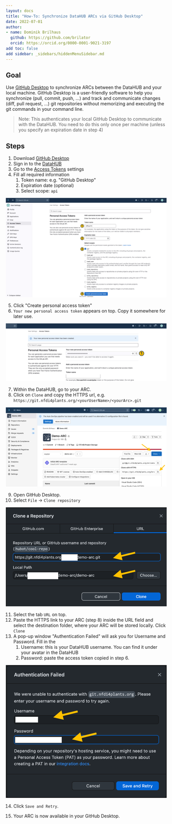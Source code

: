 ```yaml
---
layout: docs
title: "How-To: Synchronize DataHUB ARCs via GitHub Desktop"
date: 2022-07-01
author:
- name: Dominik Brilhaus
  github: https://github.com/brilator
  orcid: https://orcid.org/0000-0001-9021-3197
add toc: false
add sidebar: _sidebars/hiddenMenuSidebar.md
---
```


## Goal

Use [GitHub Desktop](https://desktop.github.com/) to synchronize ARCs between the DataHUB and your local machine.
GitHub Desktop is a user-friendly software to help you synchronize (pull, commit, push, ...) and track and communicate changes (diff, pull request, ...) git repositories without memorizing and executing the git commands in your command line.

> Note: This authenticates your local GitHub Desktop to communicate with the DataHUB.
> You need to do this only once per machine (unless you specify an expiration date in step 4)

## Steps

1. Download [GitHub Desktop](https://desktop.github.com/)
2. Sign in to the [DataHUB](https://git.nfdi4plants.org/)
3. Go to the [Access Tokens](https://git.nfdi4plants.org/-/profile/personal_access_tokens) settings
4. Fill all required information
   1. Token name: e.g. "GitHub Desktop"
   2. Expiration date (optional)
   3. Select scope: `api`

![Access Token](./../img/datahub-accessToken01.drawio.svg)

5. Click "Create personal access token"
6. `Your new personal access token` appears on top. Copy it somewhere for later use.

![Access Token](./../img/datahub-accessToken02.drawio.svg)

7. Within the DataHUB, go to your ARC.
8. Click on `Clone` and copy the HTTPS url, e.g. `https://git.nfdi4plants.org/<yourUserName>/<yourArc>.git`

![DataHUB Clone](./../img/datahub_clone.png)

9.  Open GitHub Desktop.
10. Select `File` -> `Clone repository`

![GitHub Desktop Clone](./../img/githubDesktop_clone.png)

11. Select the tab `URL` on top.
12. Paste the HTTPS link to your ARC (step 8) inside the URL field and select the destination folder, where your ARC will be stored locally. Click `Clone`
13. A pop-up window "Authentication Failed" will ask you for Username and Password. Fill in the
    1. Username: this is your DataHUB username. You can find it under your avatar in the DataHUB
    2. Password: paste the access token copied in step 6.

![GitHub Desktop Clone](./../img/githubDesktop_accessToken.png)

14. Click `Save and Retry`.

15. Your ARC is now available in your GitHub Desktop.
